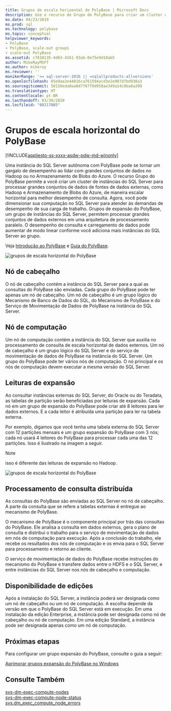```yaml
---
title: Grupos de escala horizontal do PolyBase | Microsoft Docs
description: Use o recurso de Grupo do PolyBase para criar um cluster de instâncias do SQL Server. Isso aprimora o desempenho de consulta para grandes conjuntos de dados de fontes externas.
ms.date: 04/23/2019
ms.prod: sql
ms.technology: polybase
ms.topic: conceptual
helpviewer_keywords:
- PolyBase
- PolyBase, scale-out groups
- scale-out PolyBase
ms.assetid: c7810135-4d63-4161-93ab-0e75e9d10ab5
author: MikeRayMSFT
ms.author: mikeray
ms.reviewer: ''
monikerRange: '>= sql-server-2016 || =sqlallproducts-allversions'
ms.openlocfilehash: 65e9ae2e44816ca761594acd3e2e907d7bd938a3
ms.sourcegitcommit: 58158eda0aa0d7f87f9d958ae349a14c0ba8a209
ms.translationtype: HT
ms.contentlocale: pt-BR
ms.lasthandoff: 03/30/2020
ms.locfileid: "80217085"
---
```

# <a name="polybase-scale-out-groups"></a>Grupos de escala horizontal do PolyBase

[!INCLUDE[appliesto-ss-xxxx-asdw-pdw-md-winonly](../../includes/appliesto-ss-xxxx-xxxx-xxx-md-winonly.md)]

Uma instância do SQL Server autônoma com PolyBase pode se tornar um gargalo de desempenho ao lidar com grandes conjuntos de dados no Hadoop ou no Armazenamento de Blobs do Azure. O recurso Grupo do PolyBase permite a você criar um cluster de instâncias do SQL Server para processar grandes conjuntos de dados de fontes de dados externas, como Hadoop e Armazenamento de Blobs do Azure, de maneira escalar horizontal para melhor desempenho de consulta. Agora, você pode dimensionar sua computação no SQL Server para atender às demandas de desempenho de sua carga de trabalho. Grupos de expansão do PolyBase, um grupo de instâncias do SQL Server, permitem processar grandes conjuntos de dados externos em uma arquitetura de processamento paralelo. O desempenho de consulta e carregamento de dados pode aumentar de modo linear conforme você adiciona mais instâncias do SQL Server ao grupo. 
  
Veja [Introdução ao PolyBase](../../relational-databases/polybase/get-started-with-polybase.md) e [Guia do PolyBase](../../relational-databases/polybase/polybase-guide.md).
  
![grupos de escala horizontal do PolyBase](../../relational-databases/polybase/media/polybase-scale-out-groups.png "Grupos de escala horizontal do PolyBase")  
  
## <a name="head-node"></a>Nó de cabeçalho  

O nó de cabeçalho contém a instância do SQL Server para a qual as consultas do PolyBase são enviadas. Cada grupo do PolyBase pode ter apenas um nó de cabeçalho. Um nó de cabeçalho é um grupo lógico do Mecanismo de Banco de Dados do SQL, do Mecanismo de PolyBase e do Serviço de Movimentação de Dados de PolyBase na instância do SQL Server.
  
## <a name="compute-node"></a>Nó de computação  

Um nó de computação contém a instância do SQL Server que auxilia no processamento de consulta de escala horizontal de dados externos. Um nó de cabeçalho é um grupo lógico do SQL Server e do serviço de movimentação de dados de PolyBase na instância do SQL Server. Um grupo do PolyBase pode ter vários nós de computação. O nó principal e os nós de computação devem executar a mesma versão do SQL Server.

## <a name="scale-out-reads"></a>Leituras de expansão

Ao consultar instâncias externas do SQL Server, do Oracle ou do Teradata, as tabelas de partição serão beneficiadas por leituras de expansão. Cada nó em um grupo de expansão do PolyBase pode criar até 8 leitores para ler dados externos. E a cada leitor é atribuída uma partição para ler na tabela externa. 

Por exemplo, digamos que você tenha uma tabela externa do SQL Server com 12 partições mensais e um grupo expansão do PolyBase com 3 nós; cada nó usará 4 leitores do PolyBase para processar cada uma das 12 partições. Isso é ilustrado na imagem a seguir. 

> [!NOTE]
>  isso é diferente das leituras de expansão no Hadoop. 

![grupos de escala horizontal do PolyBase](../../relational-databases/polybase/media/polybase-scale-out-groups2.png "Grupos de escala horizontal do PolyBase")
  
## <a name="distributed-query-processing"></a>Processamento de consulta distribuída  

As consultas do PolyBase são enviadas ao SQL Server no nó de cabeçalho. A parte da consulta que se refere a tabelas externas é entregue ao mecanismo de PolyBase.
  
O mecanismo de PolyBase é o componente principal por trás das consultas do PolyBase. Ele analisa a consulta em dados externos, gera o plano de consulta e distribui o trabalho para o serviço de movimentação de dados em nós de computação para execução. Após a conclusão do trabalho, ele recebe os resultados dos nós de computação e os envia para o SQL Server para processamento e retorno ao cliente.
  
O serviço de movimentação de dados do PolyBase recebe instruções do mecanismo do PolyBase e transfere dados entre o HDFS e o SQL Server, e entre instâncias do SQL Server nos nós de cabeçalho e computação.
  
## <a name="editions-availability"></a>Disponibilidade de edições  

Após a instalação do SQL Server, a instância poderá ser designada como um nó de cabeçalho ou um nó de computação. A escolha depende da versão em que o PolyBase do SQL Server está em execução. Em uma instalação da edição Enterprise, a instância pode ser designada como nó de cabeçalho ou nó de computação. Em uma edição Standard, a instância pode ser designada apenas como um nó de computação.

## <a name="next-steps"></a>Próximas etapas

Para configurar um grupo expansão do PolyBase, consulte o guia a seguir:

[Aprimorar grupos expansão do PolyBase no Windows](configure-scale-out-groups-windows.md)

## <a name="see-also"></a>Consulte Também

 [sys-dm-exec-compute-nodes](../../relational-databases/system-dynamic-management-views/sys-dm-exec-compute-nodes-transact-sql.md)   
 [sys-dm-exec-compute-node-status](../../relational-databases/system-dynamic-management-views/sys-dm-exec-compute-node-status-transact-sql.md)   
 [sys.dm_exec_compute_node_errors](../../relational-databases/system-dynamic-management-views/sys-dm-exec-compute-node-errors-transact-sql.md)   

